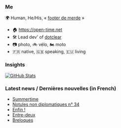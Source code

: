 ### Me

🌍 Human, He/His, « [footer de merde](https://open-time.net/post/2013/07/17/La-veritable-histoire-du-Footer-de-merde-) » 
* 🏠 https://open-time.net 
* 🛠️ Lead dev' of [dotclear](https://git.dotclear.org/dev/dotclear)
* 📷 photo, 🚲 vélo, 🏍️ moto 
* 🇫🇷 native, 🇬🇧 speaking, 🇪🇺 living

### Insights

[![GitHub Stats](https://github-readme-stats-sigma-five.vercel.app/api?username=franck-paul)](https://github.com/franck-paul)

### Latest news / Dernières nouvelles (in French)

<!-- BLOG-POST-LIST:START -->
- [Summertime](https://open-time.net/post/2024/08/12/Summertime)
- [Notules non diplomatiques n° 34](https://open-time.net/post/2024/08/11/Notules-non-diplomatiques-n-34)
- [Enfin !](https://open-time.net/post/2024/08/10/Enfin-)
- [Entre-deux](https://open-time.net/post/2024/08/09/Entre-deux)
- [Breloques](https://open-time.net/post/2024/08/08/Breloques)
<!-- BLOG-POST-LIST:END -->
